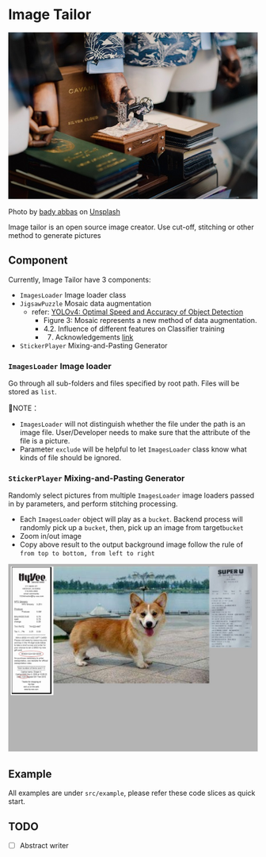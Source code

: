 # Image Tailor

![logo](assets/logo.jpg)

Photo by <a href="https://unsplash.com/@bady?utm_source=unsplash&utm_medium=referral&utm_content=creditCopyText">bady abbas</a> on <a href="https://unsplash.com/?utm_source=unsplash&utm_medium=referral&utm_content=creditCopyText">Unsplash</a>

Image tailor is an open source image creator.
Use cut-off, stitching or other method to generate pictures

## Component
Currently, Image Tailor have 3 components:
- `ImagesLoader` Image loader class
- `JigsawPuzzle` Mosaic data augmentation
  - refer: [YOLOv4: Optimal Speed and Accuracy of Object Detection](https://arxiv.org/abs/2004.10934v1)
    - Figure 3: Mosaic represents a new method of data augmentation.
    - 4.2. Influence of different features on Classifier training
    - 7. Acknowledgements [link](https://github.com/ultralytics/yolov3)
- `StickerPlayer` Mixing-and-Pasting Generator

### `ImagesLoader` Image loader
Go through all sub-folders and files specified by root path. Files will be stored as `list`.

:cactus:NOTE：
- `ImagesLoader` will not distinguish whether the file under the path is an image file. User/Developer needs to make sure that the attribute of the file is a picture.  
- Parameter `exclude` will be helpful to let `ImagesLoader` class know what kinds of file should be ignored.

### `StickerPlayer` Mixing-and-Pasting Generator
Randomly select pictures from multiple `ImagesLoader` image loaders passed in by parameters, and perform stitching processing.
- Each `ImagesLoader` object will play as a `bucket`. Backend process will randomly pick up a `bucket`, then, pick up an image from target`bucket`  
- Zoom in/out image
- Copy above result to the output background image follow the rule of `from top to bottom, from left to right`

![spdemo](src/example/spdemo.jpg)

## Example
All examples are under `src/example`, please refer these code slices as quick start.

## TODO
- [ ] Abstract writer

